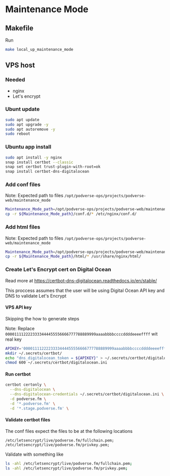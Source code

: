 # Maintenance Mode

## Makefile

Run

```bash
make local_up_maintenance_mode
```

## VPS host

### Needed

* nginx
* Let's encrypt

### Ubunt update

```bash
sudo apt update
sudo apt upgrade -y
sudo apt autoremove -y
sudo reboot
```

### Ubuntu app install

```bash
sudo apt install -y nginx
snap install certbot --classic
snap set certbot trust-plugin-with-root=ok
snap install certbot-dns-digitalocean
```

### Add conf files

Note: Expected path to files `/opt/podverse-ops/projects/podverse-web/maintenance_mode`

```bash
Maintenance_Mode_path=/opt/podverse-ops/projects/podverse-web/maintenance_mode
cp -r ${Maintenance_Mode_path}/conf.d/* /etc/nginx/conf.d/
```

### Add html files

Note: Expected path to files `/opt/podverse-ops/projects/podverse-web/maintenance_mode`

```bash
Maintenance_Mode_path=/opt/podverse-ops/projects/podverse-web/maintenance_mode
cp -r ${Maintenance_Mode_path}/html/* /usr/share/nginx/html/
```

### Create Let's Encrypt cert on Digital Ocean

Read more at <https://certbot-dns-digitalocean.readthedocs.io/en/stable/>

This proccess assumes that the user will be using Digital Ocean API key and DNS to validate Let's Encrypt

#### VPS API key

Skipping the how to generate steps

Note: Replace `0000111122223333444455556666777788889999aaaabbbbccccddddeeeeffff` wit real key

```bash
APIKEY='0000111122223333444455556666777788889999aaaabbbbccccddddeeeeffff'
mkdir ~/.secrets/certbot/
echo "dns_digitalocean_token = ${APIKEY}" > ~/.secrets/certbot/digitalocean.ini
chmod 600 ~/.secrets/certbot/digitalocean.ini
```

#### Run certbot

```bash
certbot certonly \
  --dns-digitalocean \
  --dns-digitalocean-credentials ~/.secrets/certbot/digitalocean.ini \
  -d podverse.fm \
  -d '*.podverse.fm' \
  -d '*.stage.podverse.fm' \
```

#### Validate certbot files

The conf files expect the files to be at the following locations

```text
/etc/letsencrypt/live/podverse.fm/fullchain.pem;
/etc/letsencrypt/live/podverse.fm/privkey.pem;
```

Validate with something like

```bash
ls -ahl /etc/letsencrypt/live/podverse.fm/fullchain.pem;
ls -ahl /etc/letsencrypt/live/podverse.fm/privkey.pem;
```
